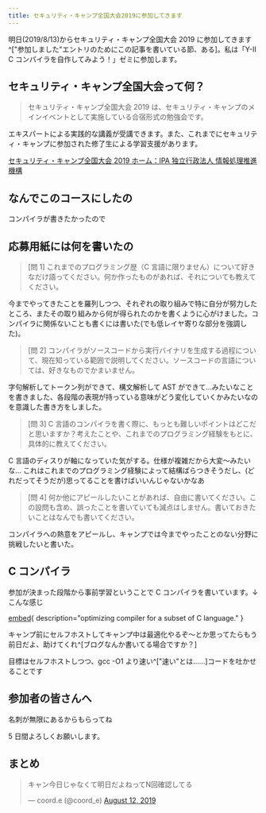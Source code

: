 ```yaml
---
title: セキュリティ・キャンプ全国大会2019に参加してきます
---
```


明日(2019/8/13)からセキュリティ・キャンプ全国大会 2019 に参加してきます^["参加しました"エントリのためにこの記事を書いている節、ある]。私は「Y-Ⅱ C コンパイラを自作してみよう！」ゼミに参加します。

## セキュリティ・キャンプ全国大会って何？

> セキュリティ・キャンプ全国大会 2019 は、セキュリティ・キャンプのメインイベントとして実施している合宿形式の勉強会です。

エキスパートによる実践的な講義が受講できます。また、これまでにセキュリティ・キャンプに参加された修了生による学習支援があります。

[セキュリティ・キャンプ全国大会 2019 ホーム：IPA 独立行政法人 情報処理推進機構](https://www.ipa.go.jp/jinzai/camp/2019/zenkoku2019_index.html)

## なんでこのコースにしたの

コンパイラが書きたかったので

## 応募用紙には何を書いたの

> [問 1] これまでのプログラミング歴（C 言語に限りません）について好きなだけ語ってください。何か作ったものがあれば、それについても教えてください。

今までやってきたことを羅列しつつ、それぞれの取り組みで特に自分が努力したところ、またその取り組みから何が得られたのかを書くように心がけました。コンパイラに関係ないことも書くには書いた(でも低レイヤ寄りな部分を強調した)。

> [問 2] コンパイラがソースコードから実行バイナリを生成する過程について、現在知っている範囲で説明してください。ソースコードの言語については、好きなものでかまいません。

字句解析してトークン列ができて、構文解析して AST ができて…みたいなことを書きました、各段階の表現が持っている意味がどう変化していくかみたいなのを意識した書き方をしました。

> [問 3] C 言語のコンパイラを書く際に、もっとも難しいポイントはどこだと思いますか？考えたことや、これまでのプログラミング経験をもとに、具体的に教えてください。

C 言語のディスりが軸になっていた気がする。仕様が複雑だから大変〜みたいな… これはこれまでのプログラミング経験によって結構ばらつきそうだし、(どれだってそうだが)思ってることを書けばいいんじゃないかなあ

> [問 4] 何か他にアピールしたいことがあれば、自由に書いてください。この設問も含め、誤ったことを書いていても減点はしません。書いておきたいことはなんでも書いてください。

コンパイラへの熱意をアピールし、キャンプでは今までやったことのない分野に挑戦したいと書いた。

## C コンパイラ

参加が決まった段階から事前学習ということで C コンパイラを書いています。↓ こんな感じ

[embed](https://github.com/coord-e/ccc "coord-e/ccc"){ description="optimizing compiler for a subset of C language." }

キャンプ前にセルフホストしてキャンプ中は最適化やるぞ〜とか思ってたらもう前日だよ、助けてくれ^[ブログなんか書いてる場合ですか？]

目標はセルフホストしつつ、gcc -O1 より速い^["速い"とは……]コードを吐かせることです

## 参加者の皆さんへ

名刺が無限にあるからもらってね

5 日間よろしくお願いします。

## まとめ

<blockquote class="twitter-tweet"><p lang="ja" dir="ltr">キャン今日じゃなくて明日だよねってN回確認してる</p>&mdash; coord.e (@coord_e) <a href="https://twitter.com/coord_e/status/1160786125453062145?ref_src=twsrc%5Etfw">August 12, 2019</a></blockquote> <script async src="https://platform.twitter.com/widgets.js" charset="utf-8"></script>

